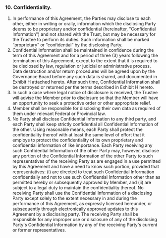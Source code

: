 ## 
### 10. Confidentiality.

1. In performance of this Agreement, the Parties may disclose to each other, either in writing or orally, information which the disclosing Party deems to be proprietary and/or confidential (hereinafter, "Confidential Information") and not shared with the Trust, but may be necessary for the Trustee to perform its duties. Such information shall be marked “proprietary” or “confidential” by the disclosing Party.
2. Confidential Information shall be maintained in confidence during the term of this Agreement and for a period of three (3) years following the termination of this Agreement, except to the extent that it is required to be disclosed by law, regulation or judicial or administrative process. Data destruction and/or return procedures will be agreed upon by the Governance Board before any such data is shared, and documented in Exhibit H attached hereto. After such time, Confidential Information shall be destroyed or returned per the terms described in Exhibit H hereto.
3. In such a case where legal notice of disclosure is received, the Trustee will advise the Member prior to disclosure so that the Member will have an opportunity to seek a protective order or other appropriate relief. 
4. Member shall be responsible for disclosing their own data as required of them under relevant Federal or Provincial law.
5. No Party shall disclose Confidential Information to any third party, and each Party shall keep strictly confidential all Confidential Information of the other. Using reasonable means, each Party shall protect the confidentiality thereof with at least the same level of effort that it employs to protect the confidentiality of its own proprietary and confidential information of like importance. Each Party receiving any such Confidential Information of the other Party may, however, disclose any portion of the Confidential Information of the other Party to such representatives of the receiving Party as are engaged in a use permitted by this Agreement and have a need to know such portion, provided that representatives: (i) are directed to treat such Confidential Information confidentially and not to use such Confidential Information other than as permitted hereby or subsequently approved by Member, and (ii) are subject to a legal duty to maintain the confidentiality thereof. No receiving Party shall use the Confidential Information of a disclosing Party except solely to the extent necessary in and during the performance of this Agreement, as expressly licensed hereunder, or subsequently through electronically approved updates to this Agreement by a disclosing party. The receiving Party shall be responsible for any improper use or disclosure of any of the disclosing Party's Confidential Information by any of the receiving Party's current or former representatives.
